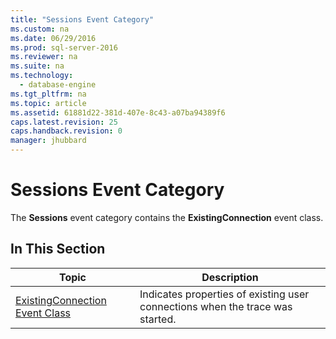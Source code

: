 ```yaml
---
title: "Sessions Event Category"
ms.custom: na
ms.date: 06/29/2016
ms.prod: sql-server-2016
ms.reviewer: na
ms.suite: na
ms.technology: 
  - database-engine
ms.tgt_pltfrm: na
ms.topic: article
ms.assetid: 61881d22-381d-407e-8c43-a07ba94389f6
caps.latest.revision: 25
caps.handback.revision: 0
manager: jhubbard
---
```

# Sessions Event Category
The **Sessions** event category contains the **ExistingConnection** event class.  
  
## In This Section  
  
|Topic|Description|  
|-----------|-----------------|  
|[ExistingConnection Event Class](../../Topics/TopicNameNotContainA/ExistingConnection-Event-Class.md)|Indicates properties of existing user connections when the trace was started.|